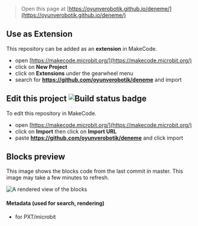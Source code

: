 
> Open this page at [https://oyunverobotik.github.io/deneme/](https://oyunverobotik.github.io/deneme/)

## Use as Extension

This repository can be added as an **extension** in MakeCode.

* open [https://makecode.microbit.org/](https://makecode.microbit.org/)
* click on **New Project**
* click on **Extensions** under the gearwheel menu
* search for **https://github.com/oyunverobotik/deneme** and import

## Edit this project ![Build status badge](https://github.com/oyunverobotik/deneme/workflows/MakeCode/badge.svg)

To edit this repository in MakeCode.

* open [https://makecode.microbit.org/](https://makecode.microbit.org/)
* click on **Import** then click on **Import URL**
* paste **https://github.com/oyunverobotik/deneme** and click import

## Blocks preview

This image shows the blocks code from the last commit in master.
This image may take a few minutes to refresh.

![A rendered view of the blocks](https://github.com/oyunverobotik/deneme/raw/master/.github/makecode/blocks.png)

#### Metadata (used for search, rendering)

* for PXT/microbit
<script src="https://makecode.com/gh-pages-embed.js"></script><script>makeCodeRender("{{ site.makecode.home_url }}", "{{ site.github.owner_name }}/{{ site.github.repository_name }}");</script>
